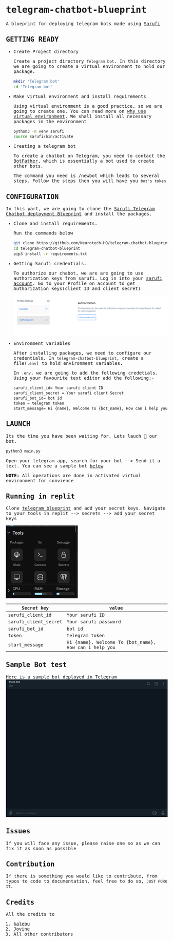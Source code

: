 <samp>

# telegram-chatbot-blueprint

A blueprint for deploying telegram bots made using [Sarufi](https://docs.sarufi.io/)

## GETTING READY

- Create Project directory

  Create a project directory `Telegram bot`. In this directory we are going to create a virtual environment to hold our package.

  ```bash
  mkdir 'Telegram bot'
  cd 'Telegram bot'

  ```

- Make virtual environment and install requirements

  Using virtual environment is a good practice, so we are going to create one. You can read more on [why use virtual environment](https://www.freecodecamp.org/news/how-to-setup-virtual-environments-in-python/). We shall install all necessary packages in the environment

  ```bash
  python3 -m venv sarufi
  source sarufi/bin/activate
  ```

- Creating a telegram bot

  To create a chatbot on Telegram, you need to contact the [BotFather](https://telegram.me/BotFather), which is essentially a bot used to create other bots.

  The command you need is /newbot which leads to several steps. Follow the steps then you will have you `bot's token`

## CONFIGURATION

In this part, we are going to clone the [Sarufi Telegram Chatbot deployment Blueprint](https://github.com/Neurotech-HQ/telegram-chatbot-blueprint.git) and install the packages.

- Clone and install requirements.

  Run the commands below

  ```bash
  git clone https://github.com/Neurotech-HQ/telegram-chatbot-blueprint.git
  cd telegram-chatbot-blueprint
  pip3 install -r requirements.txt
  ```

- Getting Sarufi credentials.
  
  To authorize our chabot, we are are going to use authorization keys from sarufi. Log in into your [sarufi account](https://sarufi.io). Go to your Profile on account to get Authorization keys(client ID and client secret)

  ![Sarufi authorazation keys](img/sarufi_authorization.png)

- Environment variables

  After installing packages, we need to configure our credentials. In `telegram-chatbot-blueprint`, create a file(`.env`) to hold environment variables.

  In `.env`, we are going to add the following credetials. Using your favourite text editor add the following:-

  ```text
  sarufi_client_id= Your sarufi client ID
  sarufi_client_secret = Your sarufi client Secret
  sarufi_bot_id= bot id
  token = telegram token
  start_message= Hi {name}, Welcome To {bot_name}, How can i help you
  ```

## LAUNCH

Its the time you have been waiting for. Lets lauch 🚀 our bot.

```python
python3 main.py
```

Open your telegram app, search for your bot --> Send it a text. You can see a sample bot [below](#sample-bot-test)

**NOTE:** All operations are done in activated virtual environment for convience

## Running in replit

Clone [telegram blueprint](https://replit.com/@neurotechafrica/sarufi-telegram-blueprint) and add your secret keys. Navigate to your tools in replit --> secrets --> add your secret keys

![Replit tools section](img/replit-tools.png)

|Secret key           | value|
|---                  |---|
|sarufi_client_id     |Your sarufi ID|
|sarufi_client_secret |  Your sarufi password|
|sarufi_bot_id        | bot id|
|token                |telegram token|
|start_message        |Hi {name}, Welcome To {bot_name}, How can i help you|

## Sample Bot test

Here is a sample bot deployed in Telegram
![Telegram bot sample video](./img/sample.gif)

## Issues

If you will face any issue, please raise one so as we can fix it as soon as possible

## Contribution

If there is something you would like to contribute, from typos to code to documentation, feel free to do so, `JUST FORK IT`.

## Credits

All the credits to

1. [kalebu](https://github.com/Kalebu/)
2. [Jovine](https://github.com/jovyinny)
3. All other contributors

</samp>
